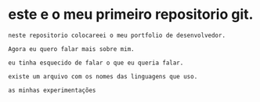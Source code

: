 # este e o meu primeiro repositorio git.

    neste repositorio colocareei o meu portfolio de desenvolvedor.
    
    Agora eu quero falar mais sobre mim.

    eu tinha esquecido de falar o que eu queria falar.

    existe um arquivo com os nomes das linguagens que uso.

    as minhas experimentações


